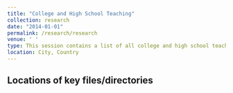 ```yaml
---
title: "College and High School Teaching"
collection: research
date: "2014-01-01"
permalink: /research/research
venue: ' '
type: This session contains a list of all college and high school teaching experiences
location: City, Country
---
```


## Locations of key files/directories
